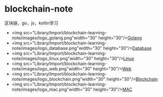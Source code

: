 # blockchain-note
区块链，go，js，kotlin学习

*	<img src="Library/Import/blockchain-learning-note/images/logo_golang.png"width="30" height="30"/>[Golang](Library/Import/blockchain-learning-note/SUMMARY.md)
*	<img src="Library/Import/blockchain-learning-note/images/logo_database.png"width="30" height="30"/>[Database](Library/Import/blockchain-learning-note/SUMMARY.md)
*	<img src="Library/Import/blockchain-learning-note/images/logo_linux.png"width="30" height="30"/>[Linux](Library/Import/blockchain-learning-note/SUMMARY.md)
*  	<img src="Library/Import/blockchain-learning-note/images/logo_web.png"width="30" height="30"/>[Web](Library/Import/blockchain-learning-note/SUMMARY.md)
*  	<img src="Library/Import/blockchain-learning-note/images/logo_blockchain.png"width="30" height="30"/>[Blockchain](Library/Import/blockchain-learning-note/SUMMARY.md)
*  	<img src="Library/Import/blockchain-learning-note/images/logo_mac.png"width="30" height="30"/>[MAC](Library/Import/blockchain-learning-note/SUMMARY.md)